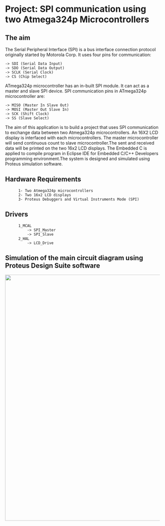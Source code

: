 # Project: SPI communication using two Atmega324p Microcontrollers

## The aim
The Serial Peripheral Interface (SPI) is a bus interface connection protocol originally started by Motorola Corp. It uses four pins for communication:
```
-> SDI (Serial Data Input)
-> SDO (Serial Data Output)
-> SCLK (Serial Clock)
-> CS (Chip Select)
```
ATmega324p microcontroller has an in-built SPI module. It can act as a master and slave SPI device. SPI communication pins in ATmega324p microcontroller are:
```
-> MISO (Master In Slave Out)
-> MOSI (Master Out Slave In)
-> SCK (Shift Clock)
-> SS (Slave Select)
```
The aim of this application is to build a project that uses SPI communication to exchange data between two Atmega324p microcontrollers. An 16X2 LCD display is interfaced with each microcontrollers. The master microcontroller will send continuous count to slave microcontroller.The sent and received data will be printed on the two 16x2 LCD displays. The Embedded C is applied to compile program in Eclipse IDE for Embedded C/C++ Developers programming environment.The system is designed and simulated using Proteus simulation software.

## Hardware Requirements

```
      1- Two Atmega324p microcontrollers
      2- Two 16x2 LCD displays
      3- Proteus Debuggers and Virtual Instruments Mode (SPI)
```
## Drivers

```
      1_MCAL
          -> SPI_Master
          -> SPI_Slave
      2_HAL
          -> LCD_Drive
```
## Simulation of the main circuit diagram using Proteus Design Suite software
<img src="https://github.com/user-attachments/assets/2d81c7f5-a250-43d2-9c9b-997de64e67dc" width="800">
